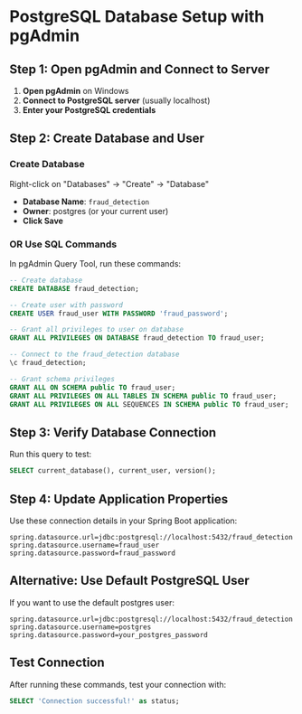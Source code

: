 # PostgreSQL Database Setup with pgAdmin

## Step 1: Open pgAdmin and Connect to Server

1. **Open pgAdmin** on Windows
2. **Connect to PostgreSQL server** (usually localhost)
3. **Enter your PostgreSQL credentials**

## Step 2: Create Database and User

### Create Database
Right-click on "Databases" → "Create" → "Database"
- **Database Name**: `fraud_detection`
- **Owner**: postgres (or your current user)
- **Click Save**

### OR Use SQL Commands

In pgAdmin Query Tool, run these commands:

```sql
-- Create database
CREATE DATABASE fraud_detection;

-- Create user with password
CREATE USER fraud_user WITH PASSWORD 'fraud_password';

-- Grant all privileges to user on database
GRANT ALL PRIVILEGES ON DATABASE fraud_detection TO fraud_user;

-- Connect to the fraud_detection database
\c fraud_detection;

-- Grant schema privileges
GRANT ALL ON SCHEMA public TO fraud_user;
GRANT ALL PRIVILEGES ON ALL TABLES IN SCHEMA public TO fraud_user;
GRANT ALL PRIVILEGES ON ALL SEQUENCES IN SCHEMA public TO fraud_user;
```

## Step 3: Verify Database Connection

Run this query to test:
```sql
SELECT current_database(), current_user, version();
```

## Step 4: Update Application Properties

Use these connection details in your Spring Boot application:

```properties
spring.datasource.url=jdbc:postgresql://localhost:5432/fraud_detection
spring.datasource.username=fraud_user
spring.datasource.password=fraud_password
```

## Alternative: Use Default PostgreSQL User

If you want to use the default postgres user:

```properties
spring.datasource.url=jdbc:postgresql://localhost:5432/fraud_detection
spring.datasource.username=postgres
spring.datasource.password=your_postgres_password
```

## Test Connection

After running these commands, test your connection with:
```sql
SELECT 'Connection successful!' as status;
```
